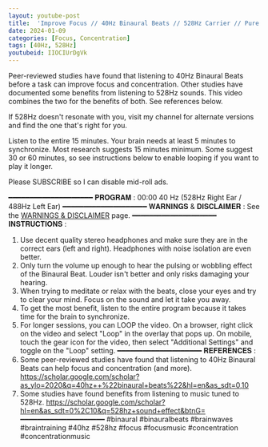 ```yaml
---
layout: youtube-post
title:  'Improve Focus // 40Hz Binaural Beats // 528Hz Carrier // Pure Tones'
date: 2024-01-09
categories: [Focus, Concentration]
tags: [40Hz, 528Hz]
youtubeid: IIOCIUrDgVk
---
```


<p class="premono" markdown="1">
Peer-reviewed studies have found that listening to 40Hz Binaural Beats before a task can improve focus and concentration. Other studies have documented some benefits from listening to 528Hz sounds. This video combines the two for the benefits of both. See references below.

If 528Hz doesn't resonate with you, visit my channel for alternate versions and find the one that's right for you.

Listen to the entire 15 minutes. Your brain needs at least 5 minutes to synchronize. Most research suggests 15 minutes minimum. Some suggest 30 or 60 minutes, so see instructions below to enable looping if you want to play it longer.

Please SUBSCRIBE so I can disable mid-roll ads.

━━━━━━━━━━━━━━━━━━━━
𝐏𝐑𝐎𝐆𝐑𝐀𝐌 :
00:00 40 Hz (528Hz Right Ear / 488Hz Left Ear)
━━━━━━━━━━━━━━━━━━━━
𝐖𝐀𝐑𝐍𝐈𝐍𝐆𝐒 & 𝐃𝐈𝐒𝐂𝐋𝐀𝐈𝐌𝐄𝐑 :
See the [WARNINGS & DISCLAIMER](/legal/disclaimer.html) page.
━━━━━━━━━━━━━━━━━━━━
𝐈𝐍𝐒𝐓𝐑𝐔𝐂𝐓𝐈𝐎𝐍𝐒 :
1. Use decent quality stereo headphones and make sure they are in the correct ears (left and right). Headphones with noise isolation are even better.
2. Only turn the volume up enough to hear the pulsing or wobbling effect of the Binaural Beat. Louder isn't better and only risks damaging your hearing.
3. When trying to meditate or relax with the beats, close your eyes and try to clear your mind. Focus on the sound and let it take you away.
4. To get the most benefit, listen to the entire program because it takes time for the brain to synchronize.
5. For longer sessions, you can LOOP the video. On a browser, right click on the video and select "Loop" in the overlay that pops up. On mobile, touch the gear icon for the video, then select "Additional Settings" and toggle on the "Loop" setting.
━━━━━━━━━━━━━━━━━━━━
𝐑𝐄𝐅𝐄𝐑𝐄𝐍𝐂𝐄𝐒 :
1. Some peer-reviewed studies have found that listening to 40Hz Binaural Beats can help focus and concentration (and more).
<https://scholar.google.com/scholar?as_ylo=2020&q=40hz++%22binaural+beats%22&hl=en&as_sdt=0,10>
2. Some studies have found benefits from listening to music tuned to 528Hz.
<https://scholar.google.com/scholar?hl=en&as_sdt=0%2C10&q=528hz+sound+effect&btnG=>
━━━━━━━━━━━━━━━━━━━━
#binaural #binauralbeats #brainwaves #braintraining #40hz #528hz #focus #focusmusic #concentration #concentrationmusic
</p>
